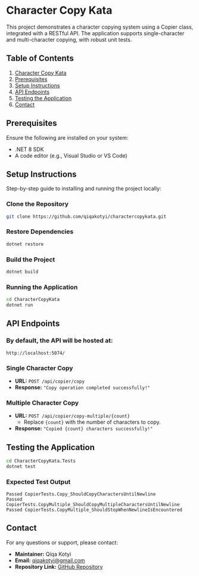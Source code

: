 # Character Copy Kata

This project demonstrates a character copying system using a Copier class, integrated with a RESTful API. The application supports single-character and multi-character copying, with robust unit tests.

## Table of Contents
1. [Character Copy Kata](#character-copy-kata)
2. [Prerequisites](#prerequisites)
3. [Setup Instructions](#setup-instructions)
4. [API Endpoints](#api-endpoints)
5. [Testing the Application](#testing-the-application)
6. [Contact](#contact)

## Prerequisites

Ensure the following are installed on your system:

- .NET 8 SDK
- A code editor (e.g., Visual Studio or VS Code)

## Setup Instructions

Step-by-step guide to installing and running the project locally:

### Clone the Repository
```bash
git clone https://github.com/qiqakotyi/charactercopykata.git
```

### Restore Dependencies
```bash
dotnet restore
```

### Build the Project
```bash
dotnet build
```

### Running the Application
```bash
cd CharacterCopyKata
dotnet run
```

## API Endpoints

### By default, the API will be hosted at:
`http://localhost:5074/`

### Single Character Copy
- **URL:** `POST /api/copier/copy`
- **Response:** `"Copy operation completed successfully!"`

### Multiple Character Copy
- **URL:** `POST /api/copier/copy-multiple/{count}`
  - Replace `{count}` with the number of characters to copy.
- **Response:** `"Copied {count} characters successfully!"`

## Testing the Application
```bash
cd CharacterCopyKata.Tests
dotnet test
```

### Expected Test Output
```
Passed CopierTests.Copy_ShouldCopyCharactersUntilNewline
Passed CopierTests.CopyMultiple_ShouldCopyMultipleCharactersUntilNewline
Passed CopierTests.CopyMultiple_ShouldStopWhenNewlineIsEncountered
```

## Contact

For any questions or support, please contact:

- **Maintainer:** Qiqa Kotyi
- **Email:** qiqakotyi@gmail.com
- **Repository Link:** [GitHub Repository](https://github.com/qiqakotyi/charactercopykata)